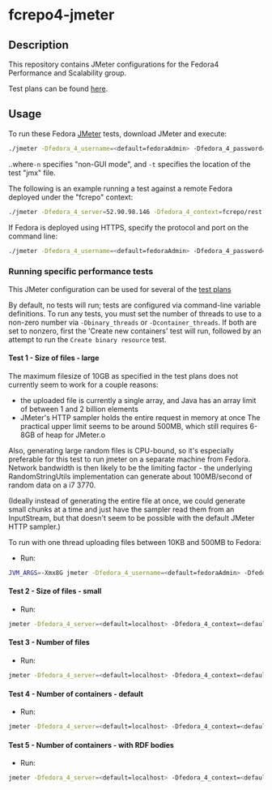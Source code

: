 # fcrepo4-jmeter

## Description

This repository contains JMeter configurations for the Fedora4 Performance and Scalability group.

Test plans can be found [here](https://wiki.duraspace.org/display/FF/Performance+and+Scalability+Test+Plans).

## Usage

To run these Fedora [JMeter](http://jmeter.apache.org/) tests, download JMeter and execute:
```bash
./jmeter -Dfedora_4_username=<default=fedoraAdmin> -Dfedora_4_password=<default=fedoraAdmin> -Dfedora_4_server=<default=localhost> -Dfedora_4_context=<default=rest> -n -t <path/to/fcrepo4-jmeter>/fedora.jmx
```
..where`-n` specifies "non-GUI mode", and `-t` specifies the location of the test "jmx" file.

The following is an example running a test against a remote Fedora deployed under the "fcrepo" context:
```bash
./jmeter -Dfedora_4_server=52.90.98.146 -Dfedora_4_context=fcrepo/rest -n -t fedora.jmx
```

If Fedora is deployed using HTTPS, specify the protocol and port on the command line:
```bash
./jmeter -Dfedora_4_username=<default=fedoraAdmin> -Dfedora_4_password=<default=fedoraAdmin> -Dfedora_4_protocol=https -Dfedora_4_port=8443 -Dfedora_4_server=<default=localhost> -Dfedora_4_context=<default=rest> -n -t <path/to/fcrepo4-jmeter>/fedora.jmx
```

### Running specific performance tests

This JMeter configuration can be used for several of the [test plans](https://wiki.duraspace.org/display/FF/Performance+and+Scalability+Test+Plans)

By default, no tests will run; tests are configured via command-line variable
definitions. To run any tests, you must set the number of threads to use to a
non-zero number via `-Dbinary_threads` or `-Dcontainer_threads`. If both are
set to nonzero, first the 'Create new containers' test will run, followed by an
attempt to run the `Create binary resource` test.

#### Test 1 - Size of files - large

The maximum filesize of 10GB as specified in the test plans does not currently seem to work for a couple reasons:
 - the uploaded file is currently a single array, and Java has an array limit of between 1 and 2 billion elements
 - JMeter's HTTP sampler holds the entire request in memory at once
The practical upper limit seems to be around 500MB, which still requires 6-8GB of heap for JMeter.o

Also, generating large random files is CPU-bound, so it's especially preferable
for this test to run jmeter on a separate machine from Fedora. Network
bandwidth is then likely to be the limiting factor - the underlying
RandomStringUtils implementation can generate about 100MB/second of random
data on a i7 3770.

(Ideally instead of generating the entire file at once, we could generate small
chunks at a time and just have the sampler read them from an InputStream, but
that doesn't seem to be possible with the default JMeter HTTP sampler.)

To run with one thread uploading files between 10KB and 500MB to Fedora: 

* Run:
```bash 
JVM_ARGS=-Xmx8G jmeter -Dfedora_4_username=<default=fedoraAdmin> -Dfedora_4_password=<default=fedoraAdmin> -Dfedora_4_server=<default=localhost> -Dfedora_4_context=<default=rest> -Dfilesize_min=10000 -Dfilesize_max=500000000 -Dbinary_threads=1 -n -t <path/to/fcrepo4-jmeter>/fedora.jmx
```

#### Test 2 - Size of files - small

* Run:
```bash 
jmeter -Dfedora_4_server=<default=localhost> -Dfedora_4_context=<default=rest> -Dfilesize_min=0 -Dfilesize_max=4096 -Dbinary_threads=1 -n -t <path/to/fcrepo4-jmeter>/fedora.jmx
```

#### Test 3 - Number of files

* Run:
```bash
jmeter -Dfedora_4_server=<default=localhost> -Dfedora_4_context=<default=rest> -Dfilesize_min=10000 -Dfilesize_max=100000 -Dbinary_threads=1 -n -t <path/to/fcrepo4-jmeter>/fedora.jmx
```

#### Test 4 - Number of containers - default

* Run:
```bash
jmeter -Dfedora_4_server=<default=localhost> -Dfedora_4_context=<default=rest> -Dcontainer_threads=1 -n -t <path/to/fcrepo4-jmeter>/fedora.jmx
```

#### Test 5 - Number of containers - with RDF bodies

* Run:
```bash
jmeter -Dfedora_4_server=<default=localhost> -Dfedora_4_context=<default=rest>  -Dresource_directory=<default=.> -Dcontainer_rdf_threads=1 -n -t <path/to/fcrepo4-jmeter>/fedora.jmx
```
